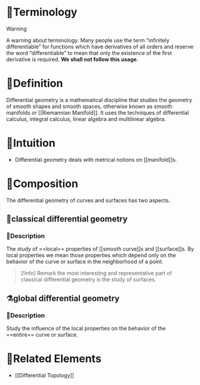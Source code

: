 # 📖Terminology
> [!warning]
> A warning about terminology. Many people use the term “infinitely differentiable” for functions which have derivatives of all orders and reserve the word “differentiable” to mean that only the existence of the first derivative is required. **We shall not follow this usage**.


# 📝Definition
Differential geometry is a mathematical discipline that studies the geometry of smooth shapes and smooth spaces, otherwise known as smooth manifolds or [[Riemannian Manifold]]. It uses the techniques of differential calculus, integral calculus, linear algebra and multilinear algebra.

# 🧠Intuition
- Differential geometry deals with metrical notions on [[manifold]]s.

# 🧪Composition
The differential geometry of curves and surfaces has two aspects.
## 🧫classical differential geometry
### 📝Description
The study of ==local== properties of [[smooth curve]]s and [[surface]]s. By local properties we mean those properties which depend only on the behavior of the curve or surface in the neighborhood of a point.

> [!info] Remark
> the most interesting and representative part of classical differential geometry is the study of surfaces.

## ⚗global differential geometry
### 📝Description
Study the influence of the local properties on the behavior of the ==entire== curve or surface.




# 🌱Related Elements
- [[Differential Topology]]
